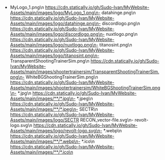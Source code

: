 - MyLogo_1.png\n  https://cdn.statically.io/gh/Sudo-Ivan/MyWebsite-Assets/main/images/logo/MyLogo_1.png\n- datahinge.png\n  https://cdn.statically.io/gh/Sudo-Ivan/MyWebsite-Assets/main/images/logo/datahinge.png\n- discordlogo.png\n  https://cdn.statically.io/gh/Sudo-Ivan/MyWebsite-Assets/main/images/logo/discordlogo.png\n- nuxtlogo.png\n  https://cdn.statically.io/gh/Sudo-Ivan/MyWebsite-Assets/main/images/logo/nuxtlogo.png\n- titanosint.png\n  https://cdn.statically.io/gh/Sudo-Ivan/MyWebsite-Assets/main/images/logo/titanosint.png\n- TransparentShootingTrainerSim.png\n  https://cdn.statically.io/gh/Sudo-Ivan/MyWebsite-Assets/main/images/shootertrainersim/TransparentShootingTrainerSim.png\n- WhiteBGShootingTrainerSim.png\n  https://cdn.statically.io/gh/Sudo-Ivan/MyWebsite-Assets/main/images/shootertrainersim/WhiteBGShootingTrainerSim.png\n- *.jpg\n  https://cdn.statically.io/gh/Sudo-Ivan/MyWebsite-Assets/main/images/**/*.jpg\n- *.jpeg\n  https://cdn.statically.io/gh/Sudo-Ivan/MyWebsite-Assets/main/images/**/*.jpeg\n- SECTR\n  https://cdn.statically.io/gh/Sudo-Ivan/MyWebsite-Assets/main/images/logo/SECTR RECON_vector-file.svg\n- revolt-logo.svg\n  https://cdn.statically.io/gh/Sudo-Ivan/MyWebsite-Assets/main/images/logo/revolt-logo.svg\n- *.webp\n  https://cdn.statically.io/gh/Sudo-Ivan/MyWebsite-Assets/main/images/**/*.webp\n- *.ico\n  https://cdn.statically.io/gh/Sudo-Ivan/MyWebsite-Assets/main/images/**/*.ico\n
